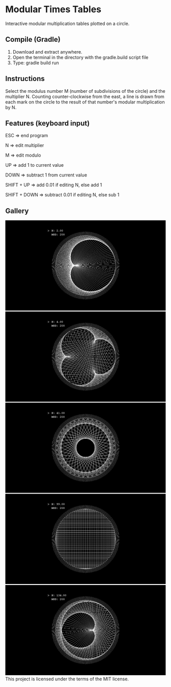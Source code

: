 # Modular Times Tables

Interactive modular multiplication tables plotted on a circle.

## Compile (Gradle)

1. Download and extract anywhere.
2. Open the terminal in the directory with the gradle.build script file
3. Type: gradle build run

## Instructions

Select the modulus number M (number of subdivisions of the circle) and
the multiplier N. Counting counter-clockwise from the east, a line is
drawn from each mark on the circle to the result of that number's
modular multiplication by N.

## Features (keyboard input)

ESC => end program

N => edit multiplier

M => edit modulo

UP => add 1 to current value

DOWN => subtract 1 from current value

SHIFT + UP => add 0.01 if editing N, else add 1

SHIFT + DOWN => subtract 0.01 if editing N, else sub 1

## Gallery

![cardioid](https://github.com/swarmalator/mod-times-tables/blob/master/images/cardioid.png)
![triple](https://github.com/swarmalator/mod-times-tables/blob/master/images/triple.png)
![n41](https://github.com/swarmalator/mod-times-tables/blob/master/images/n41.png)
![n99](https://github.com/swarmalator/mod-times-tables/blob/master/images/n99.png)
![n134](https://github.com/swarmalator/mod-times-tables/blob/master/images/n134.png)
This project is licensed under the terms of the MIT license.
